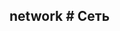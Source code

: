 ## network # Сеть

<!-- import pool.md -->

<!-- import client.md -->

<!-- import clientconnection.md -->

<!-- import connection.md -->

<!-- import iostream.md -->


<!-- import server.md -->